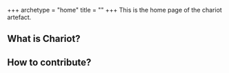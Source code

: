 +++
archetype = "home"
title = ""
+++
This is the home page of the chariot artefact. 

## What is Chariot?

## How to contribute?